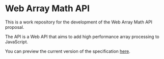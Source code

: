 Web Array Math API
==================

This is a work repository for the development of the Web Array Math API proposal.

The API is a Web API that aims to add high performance array processing to JavaScript.

You can preview the current version of the specification [here](http://opera-mage.github.com/webarraymath/).

